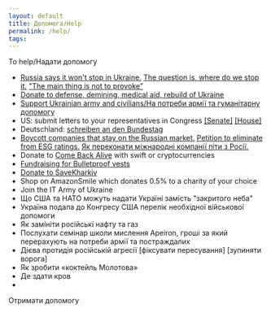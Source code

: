```yaml
---
layout: default
title: Допомога/Help
permalink: /help/
tags: 
---
```


To help/Надати допомогу
- [Russia says it won't stop in Ukraine.](https://www.youtube.com/watch?v=fGPSYXEZHGs) [The question is, where do we stop it.](https://www.eurointegration.com.ua/eng/articles/2022/03/21/7136335/)  ["The main thing is not to provoke"](https://www.pravda.com.ua/eng/news/2022/04/3/7336794/)
- [Donate to defense, demining, medical aid, rebuild of Ukraine](https://u24.gov.ua/)
- [Support Ukrainian army and civilians/На потреби армії та гуманітарну допомогу](https://bank.gov.ua/en/)
- US: submit letters to your representatives in Congress  [[Senate]](https://www.senate.gov/senators/senators-contact.htm)  [[House]](https://www.house.gov/representatives) 
- Deutschland: [schreiben an den Bundestag](https://www.bundestag.de/abgeordnete)
- [Boycott companies that stay on the Russian market.](https://som.yale.edu/story/2022/almost-1000-companies-have-curtailed-operations-russia-some-remain) [Petition to eliminate from ESG ratings.](https://www.change.org/p/eliminate-bloody-trade-companies-from-esg-ratings?source_location=topic_page) [Як переконати міжнародні компанії піти з Росії.](https://www.epravda.com.ua/columns/2022/03/27/684758/)
- Donate to [Come Back Alive](https://www.comebackalive.in.ua/) with swift or cryptocurrencies
- [Fundraising for Bulletproof vests](https://broniki.org.ua/?source-input=wZK9GTyc&default-currency=2)
- [Donate to SaveKharkiv](https://savekharkiv.org/)
- Shop on AmazonSmile which donates 0.5% to a charity of your choice 
- Join the IT Army of Ukraine
- Що США та НАТО можуть надати Україні замість "закритого неба"
- Україна подала до Конгресу США перелік необхідної військової допомоги
- Як замініти російські нафту та газ
- Послухати семінар школи мислення Apeiron, гроші за який перерахують на потреби армії та постраждалих
- Дієва протидія російській агресії [фіксувати пересування] [зупиняти ворога]
- Як зробити «коктейль Молотова»
- Де здати кров   
- 
Отримати допомогу
